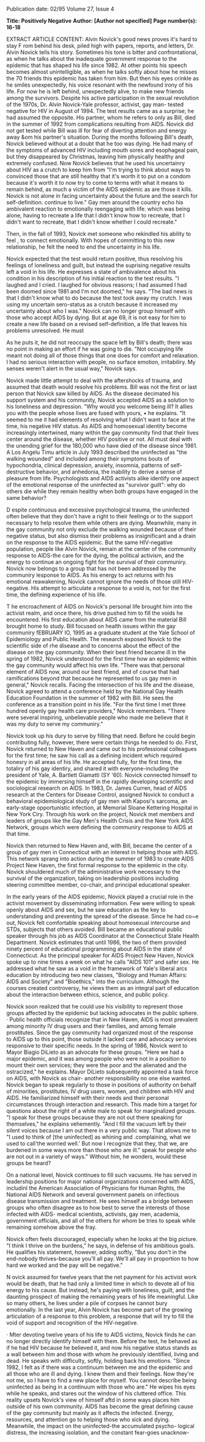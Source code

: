 Publication date: 02/95
Volume 27, Issue 4

**Title: Positively Negative**
**Author:  [Author not specified]**
**Page number(s): 16-18**

EXTRACT ARTICLE CONTENT:
Alvin Novick's good news proves it's hard to stay 
F
rom behind his desk, piled high with papers, reports, and 
letters, Dr. Alvin Novick tells his story. Sometimes his 
tone is bitter and confrontational, as when he talks about 
the inadequate government response to the epidemic that 
has shaped his life since 1982. At other points his speech becomes 
almost unintelligible, as when he talks softly about how he misses 
the 70 friends this epidemic has taken from him. But then his 
eyes crinkle as he smiles unexpectedly, his voice resonant with the 
newfound irony of his life. For now he is left behind, 
unexpectedly alive, to make new friends among the survivors. 
Despite his active participation in the sexual revolution of the 
1970s, Dr. Alvin Novick-Yale professor, activist, gay man-
tested negative for HIV in August of 1994. The test results came 
as a surprise; he had assumed the opposite. His partner, whom he 
refers to only as Bill, died in the summer of 1992 from 
complications resulting from AIDS. Novick did not get tested 
while Bill was ill for fear of diverting attention and energy away 
&om his partner's situation. During the months following Bill's 
death, Novick believed without at a doubt that he too was dying. 
He had many of the symptoms of advanced HIV including 
mouth sores and esophageal 
pain, but they disappeared by 
Christmas, 
leaving 
him 
physically healthy and extremely 
confused. 
Now Novick believes that he 
used his uncertainry about HIV 
as a crutch to keep him from 
"I'm trying to think about ways to 
convinced those that are still 
healthy that it's worth it to put on a 
condom because it's worth it to 
now try to come to terms with 
what it means to remain behind, 
as much a victim of the AIDS 
epidemic as are those it kills. 
Novick is not alone in facing 
uncertainty about the future and 
the search for self-definition. 
continue to live." 
Gay men around the country 
echo his ambivalent reaction to 
emotionally reengaging with life. 
which was being alone, having to recreate a life that I didn't know 
how to recreate, that I didn't want to recreate, that I didn't know 
whether I could recreate." 

Then, in the fall of 1993, Novick met someone who rekindled 
his ability to feel , to connect emotionally. With hopes of 
committing to this new relationship, he felt the need to end the 
uncertainty in his life. 

Novick expected that the test would return positive, thus 
resolving his feelings of loneliness and guilt, but instead the 
suprising negative results left a void in his life. He expresses a 
state of ambivalence about his condition in his description of his 
initial reaction to the test results. "I laughed and I cried. I 
laughed for obvious reasons; I had assumed I had been doomed 
since 1981 and I'm not doomed," he says. "The bad news is that I 
didn't know what to do because the test took away my crutch. I 
was using my uncertain sero-status as a crutch because it 
increased my uncertainty about who I was." Novick can no longer 
group himself with those who accept AIDS by dying. But at age 
69, it is not easy for him to create a new life based on a revised 
self-definition, a life that leaves his problems unresolved. He must


As he puts it, he did not 
reoccupy the space left by Bill's death; there was no point in 
making an effort if he was going to die. "Not occupying life 
meant not doing all of those things that one does for comfort and 
relaxation. I had no serious interaction with people, no surface 
emotion, irritabiliry. My senses weren't alert in the usual way," 
Novick says. 

Novick made little attempt to deal with the aftershocks of 
trauma, and assumed that death would resolve his problems. Bill 
was not the first or last person that Novick saw killed by AIDS. 
As the disease decimated his support system and his community, 
Novick accepted AIDS as a solution to his loneliness and 
depression. "Why would you welcome being ill? It allies you with 
the people whose lives are fused with yours, • he 
explains. "It seemed to me it had elements of 
resolving what I didn't want to face at the time, 
his negative HIV status. As 
AIDS and homosexual identity become increasingly intertwined, 
many within the gay community find that their lives center 
around the disease, whether HIV positive or not. All must deal 
with the unending grief for the 180,000 who have died of the 
disease since 1981. A Los Angelu Timu article in July 1993 
described the uninfected as "the walking wounded" and included 
among their symptoms bouts of hypochondria, clinical 
depression, anxiety, insomnia, patterns of self-destructive 
behavior, and anhedonia, the inability to derive a sense of 
pleasure from life. Psychologists and AIDS activists alike identify 
one aspect of the emotional response of the uninfected as 
"survivor guilt": why do others die while they remain healthy 
when both groups have engaged in the same 
behavior? 


D
espite continuous and excessive psychological trauma, the 
uninfected often believe that they don't have a right to 
their feelings or to the support necessary to help resolve 
them while others are dying. Meanwhile, many in the gay 
community not only exclude the walking wounded because of 
their negative status, but also dismiss their problems as 
insignificant and a drain on the response to the AIDS epidemic. 
But the same HIV-negative population, people like Alvin Novick, 
remain at the center of the community response to AIDS-the 
care for the dying, the political activism, and the energy to 
continue an ongoing fight for the survival of their communiry. 
Novick now belongs to a group that has not been addressed by 
the communiry lesponse to AIDS. As his energy to act returns 
with his emotional reawakening, Novick cannot ignore the needs 
of those still HIV-negative. His attempt to articulate a response to 
a void is, not for the first time, the defining experience of his life. 

T
he encroachment of AIDS on Novick's personal life 
brought him into the activist realm, and once there, his 
drive pushed him to fill the voids he encountered. His first 
education about AIDS came from the material Bill brought home 
to study. Bill focused on health issues within the gay communiry 
fEBRUARY IO, 1995 
as a graduate student at the Yale School of Epidemiology and 
Public Health. The research exposed Novick to the scientific side 
of rhe disease and to concerns about the effect of the disease on 
the gay community. When their best friend became ill in the 
spring of 1982, Novick understood for the first time how an 
epidemic within the gay community would affect his own life. 
"There was that personal element of AIDS now, around our best 
friend, and of course that had ramifications beyond that because 
he represented to us gay men in general," Novick recalls. Facing 
the intersection of his life and the disease, Novick agreed to attend 
a conference held by the National Gay Health Education 
Foundation in the summer of 1982 with Bill. He sees the 
conference as a transition point in his life. "For the first time I met 
three hundred openly gay health care providers," Novick 
remembers. "There were several inspiring, unbelievable people 
who made me believe that it was my duty to serve my 
communiry." 

Novick took up his dury to serve by filling that need. Before 
he could begin contributing fully, however, there were certain 
things he needed to do. First, Novick returned to New Haven and 
came out to his professional colleagues for the first time; he saw 
his call as a defining incident which required honesry in all areas 
of his life. He accepted fully, for the first time, the totaliry of his 
gay identiry, and shared it with everyone-including the president 
of Yale, A. Bartlett Giamatti (SY '60). Novick connected himself 
to the epidemic by immersing himself in the rapidly developing 
scientific and sociological research on AIDS. In 1983, Dr. James 
Curren, head of AIDS research at the Centers for Disease Control, 
assigned Novick to conduct a behavioral epidemiological study of 
gay men with Kaposi's sarcoma, an early-stage opportunistic 
infection, at Memorial Sloane Kettering Hospital in New York 
Ciry. Through his work on the project, Novick met members and 
leaders of groups like the Gay Men's Health Crisis and the New 
York AIDS Network, groups which were defining the communiry 
response to AIDS at that time. 

Novick then returned to New Haven and, with Bill, became 
the center of a group of gay men in Connecticut with an interest 
in helping those with AIDS. This network sprang into action 
during the summer of 1983 to create AIDS Project New Haven, 
the first formal response to the epidemic in the city. Novick 
shouldered much of the administrative work necessary to the 
survival of the organization, taking on leadership positions 
including steering committee member, co-chair, and principal 
educational speaker. 

In the early years of the AIDS epidemic, Novick played a 
crucial role in the activist movement by disseminating 
information. Few were willing to speak 
openly about AIDS and sex, but he saw 
education as the key to understanding and 
preventing the spread of the disease. Since 
he had co~e out, Novick felt comfortable 
speaking about homosexual intercourse 
and STDs, subjects that others avoided. 
Bill became an educational public speaker 
through his job as AIDS Coordinator at 
the Connecticut State Health Department. 
Novick estimates that until 1986, the two 
of them provided ninety percent of 
educational programming about AIDS in 
the state of Connecticut. As the principal 
speaker for AIDS Project New Haven, 
Novick spoke up to nine times a week on 
what he calls "AIDS 101" and safer sex. He 
addressed what he saw as a void in the 
framework of Yale's liberal arcs education 
by introducing two new classes, "Biology 
and Human Affairs: AIDS and Society" 
and "Bioethics," into the curriculum. 
Although the courses created controversy, 
he views them as an integral part of 
education about the interaction between 
ethics, science, and public policy. 

Novick soon realized that he could use 
his visibility to represent those groups 
affected by the epidemic but lacking 
advocates in the public sphere. · Public 
health officials recognize that in New 
Haven, AIDS is most prevalent among 
minority IV drug users and their families, 
and among female prostitutes. Since the 
gay community had organized most of the 
response to AIDS up to this point, those 
outside it lacked care and advocacy services 
responsive to their specific needs. In the 
spring of 1986, Novick went to Mayor 
Biagio DiLieto as an advocate for these 
groups. "Here we had a major epidemic, 
and it was among people who were not in 
a position to mount their own services; 
they were the poor and the alienated and 
the ostracized," he explains. Mayor 
DiLieto subsequently appointed a task 
force on AIDS, with Novick as chair-
another responsibility no one else wanted. 
Novick began to speak regularly to those 
in positions of authority on behalf of 
minorities, prostitutes, IV drug users, 
women, and children with HIV and AIDS. 
He familiarized himself with their 
needs and their personal circumstances 
through interaction and research. This 
made him a target for questions about the 
right of a white male to speak for 
marginalized groups. "I speak for these 
groups because they are not out there 
speaking for themselves," he explains 
vehemently. "And I fill the vacuum left by 
their silent voices because I am out there 
in a very public way. That allows me to 
"I used to think of 
[the uninfected] as 
whining and 
.complaining, what 
we used to call'the 
worried well.' But 
now I recognize that 
they, that we, are 
burdened in some 
ways more than 
those who are ill." 
speak for people who are not out in a 
variety of ways." Without him, he 
wonders, would these groups be heard? 

On a national level, Novick continues 
to fill such vacuums. He has served in 
leadership positions for major national 
organizations concerned with AIDS, 
includinl the American Association of 
Physicians for Human Rights, the 
National AIDS Network and several 
government panels on infectious disease 
transmission and treatment. He sees 
himself as a bridge between groups who 
often disagree as to how best to serve the 
interests of those infected with AIDS-
medical scientists, activists, gay men, 
academia, government officials, and all of 
the others for whom be tries to speak 
while remaining somehow above the fray. 

Novick often feels discouraged, 
especially when he looks at the big picture. 
"I think I thrive on the burdens," he says, 
in defense of his ambitious goals. He 
qualifies his statement, however, adding 
softly, "But you don't in the end-nobody 
thrives-because you'll all pay. We'll all 
pay in proportion to how hard we worked 
and the pay will be negative." 

N
ovick assumed for twelve years 
that the net payment for his 
activist work would be death, that 
he had only a limited time in which to 
devote all of his energy to his cause. But 
instead, he's paying with loneliness, guilt, 
and the daunting prospect of making the 
remaining years of his life meaningful. 
Like so many others, he lives under a pile 
of corpses he cannot bury emotionally. In 
the last year, Alvin Novick has become 
part of the growing articulation of a 
response to this problem, a response that 
will try to fill the void of support and 
recognition of the HIV-negative. 

· 
Mter devoting twelve years of his life 
to AIDS victims, Novick finds he can no 
longer directly identify himself with them. 
Before the test, he behaved as if he had 
HIV because he believed it, and now his 
negative status stands as a wall between 
him and those with whom he previously 
identified, living and dead. He speaks with 
difficulty, softly, holding back his 
emotions. "Since 1982, I felt as if there 
was a continuum between me and the 
epidemic and all those who are ill and 
dying. I knew them and their feelings. 
Now they're not me, so I have to find a 
new place for myself. You cannot describe 
being uninfected as being in a continuum 
with those who are." He wipes his eyes 
while he speaks, and stares out the window 
of his cluttered office. This reality upsets 
Novick's view of himself aftd in some ways 
places him outside of his own community. 
AIDS has become the great defining 
cause of the gay community but mainly as 
it affects the infected. Energy, resources, 
and attention go to helping those who sick 
and dying. Meanwhile, the impact on the 
uninfected-the accumulated psycho-
logical distress, the increasing isolation, 
and the constant fear-goes unacknow-